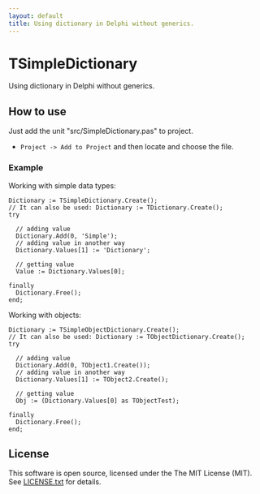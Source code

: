 ```yaml
---
layout: default
title: Using dictionary in Delphi without generics.
---
```


# TSimpleDictionary

Using dictionary in Delphi without generics.

## How to use

Just add the unit "src/SimpleDictionary.pas" to project.
  - ``Project -> Add to Project`` and then locate and choose the file.

### Example

Working with simple data types:

```delphi
Dictionary := TSimpleDictionary.Create();
// It can also be used: Dictionary := TDictionary.Create();
try

  // adding value
  Dictionary.Add(0, 'Simple');
  // adding value in another way
  Dictionary.Values[1] := 'Dictionary';

  // getting value
  Value := Dictionary.Values[0];

finally
  Dictionary.Free();
end;
```

Working with objects:
```delphi
Dictionary := TSimpleObjectDictionary.Create();
// It can also be used: Dictionary := TObjectDictionary.Create();
try

  // adding value
  Dictionary.Add(0, TObject1.Create());
  // adding value in another way
  Dictionary.Values[1] := TObject2.Create();

  // getting value
  Obj := (Dictionary.Values[0] as TObjectTest);

finally
  Dictionary.Free();
end;
```

## License

This software is open source, licensed under the The MIT License (MIT). See [LICENSE.txt](https://github.com/martinusso/simple-dictionary/blob/master/LICENSE.txt) for details.



